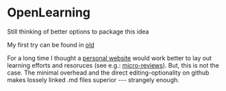 # OpenLearning
Still thinking of better options to package this idea 

My first try can be found in [old](https://github.com/allokkio/openLearning/tree/master/old)

For a long time I thought a [personal website](https://allokkio.github.io) would work better to lay out learning efforts and resoruces (see e.g.: [micro-reviews](https://allokkio.github.io/note/rnd-reviews/)). But, this is not the case. The minimal overhead and the direct editing-optionality on github makes lossely linked .md files superior --- strangely enough.   


